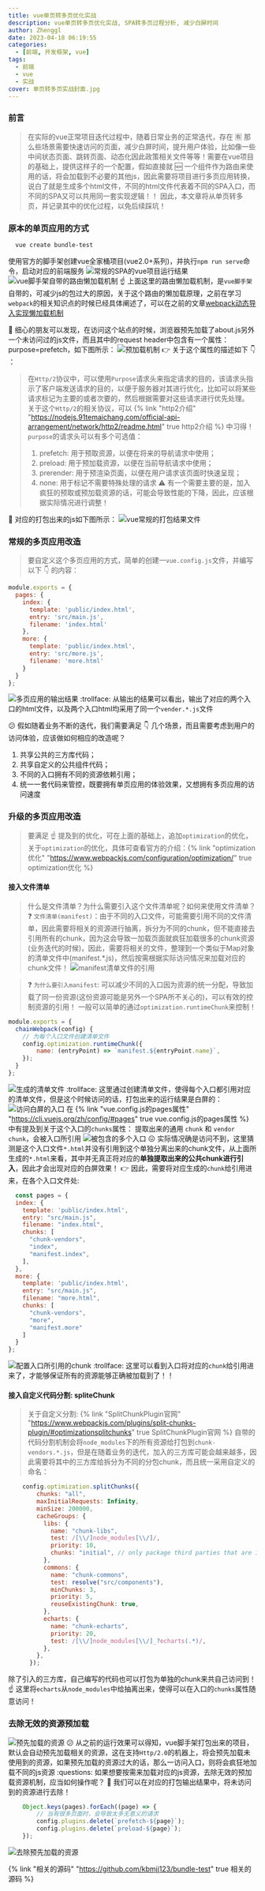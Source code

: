 ```yaml
---
title: vue单页转多页优化实战
description: vue单页转多页优化实战, SPA转多页过程分析, 减少白屏时间
author: Zhenggl
date: 2023-04-18 06:19:55
categories:
  - [前端, 开发框架, vue]
tags:
  - 前端
  - vue
  - 实战
cover: 单页转多页实战封面.jpg
---
```


### 前言
> 在实际的vue正常项目迭代过程中，随着日常业务的正常迭代，存在 :u6709: 那么些场景需要快速访问的页面，减少白屏时间，提升用户体验，比如像一些中间状态页面、跳转页面、动态化因此政策相关文件等等！需要在vue项目的基础上，提供这样子的一个配置，假如直接就 :new: 一个组件作为路由来使用的话，将会加载到不必要的其他js，因此需要将项目进行多页应用转换，说白了就是生成多个html文件，不同的html文件代表着不同的SPA入口，而不同的SPA又可以共用同一套实现逻辑！！
> 因此，本文章将从单页转多页，并记录其中的优化过程，以免后续踩坑！

### 原本的单页应用的方式
```bash
  vue create bundle-test
```
使用官方的脚手架创建vue全家桶项目(vue2.0+系列)，并执行`npm run serve`命令，启动对应的前端服务
![常规的SPA的vue项目运行结果](常规的SPA的vue项目运行结果.png)
![vue脚手架自带的路由懒加载机制](vue脚手架自带的路由懒加载机制.png)
:point_up: 上面这里的路由懒加载机制，是`vue脚手架`自带的，可减少js的包过大的原因，关于这个路由的懒加载原理，之前在学习`webpack`的相关知识点的时候已经具体阐述了，可以在之前的文章[webpack动态导入实现懒加载机制](/2023/02/01/webpack-plugin-javascript-modules/#动态导入的模块依赖结果分析)

:stars: 细心的朋友可以发现，在访问这个站点的时候，浏览器预先加载了about.js另外一个未访问过的js文件，而且其中的request header中包含有一个属性：purpose=prefetch，如下图所示：
![预加载机制](预加载机制.png)
:point_right: 关于这个属性的描述如下 :point_down: ：
> 在`Http/2`协议中，可以使用`Purpose`请求头来指定请求的目的，该请求头指示了客户端发送请求的目的，以便于服务器对其进行优化，比如可以将某些请求标记为主要的或者次要的，然后根据需要对这些请求进行优先处理。
> 关于这个`Http/2`的相关协议，可以 {% link "http2介绍" "https://nodejs.91temaichang.com/official-api-arrangement/network/http2/readme.html" true http2介绍 %} 中习得！
> `purpose`的请求头可以有多个可选值：
> 1. prefetch: 用于预取资源，以便在将来的导航请求中使用；
> 2. preload: 用于预加载资源，以便在当前导航请求中使用；
> 3. prerender: 用于预渲染页面，以便在用户请求该页面时快速呈现；
> 4. none: 用于标记不需要特殊处理的请求
:warning: 有一个需要主要的是，加入疯狂的预取或预加载资源的话，可能会导致性能的下降，因此，应该根据实际情况进行调整！

:stars: 对应的打包出来的js如下图所示：
![vue常规的打包结果文件](vue常规的打包结果文件.png)

### 常规的多页应用改造
> 要自定义这个多页应用的方式，简单的创建一`vue.config.js`文件，并编写以下 :point_down: 的内容：
```javascript
module.exports = {
  pages: {
    index: {
      template: 'public/index.html',
      entry: 'src/main.js',
      filename: 'index.html'
    },
    more: {
      template: 'public/index.html',
      entry: 'src/more.js',
      filename: 'more.html'
    }
  }
};
```
![多页应用的输出结果](多页应用的输出结果.png)
:trollface: 从输出的结果可以看出，输出了对应的两个入口的html文件，以及两个入口html均采用了同一个`vender.*.js`文件

:confused: 假如随着业务不断的迭代，我们需要满足 :point_down: 几个场景，而且需要考虑到用户的访问体验，应该做如何相应的改造呢？
1. 共享公共的三方库代码；
2. 共享自定义的公共组件代码；
3. 不同的入口拥有不同的资源依赖引用；
4. 统一一套代码来管控，既要拥有单页应用的体验效果，又想拥有多页应用的访问速度

### 升级的多页应用改造
> 要满足 :point_up: 提及到的优化，可在上面的基础上，追加`optimization`的优化，关于`optimization`的优化，具体可查看官方的介绍：{% link "optimization优化" "https://www.webpackjs.com/configuration/optimization/" true optimization优化 %}

#### 接入文件清单
> 什么是文件清单？为什么需要引入这个文件清单呢？如何来使用文件清单？
> :question: `文件清单(manifest)`：由于不同的入口文件，可能需要引用不同的文件清单，因此需要将相关的资源进行抽离，拆分为不同的chunk，但不能直接去引用所有的chunk，因为这会导致一加载页面就疯狂加载很多的chunk资源(业务迭代的时候)，因此，需要将相关的文件，整理到一个类似于Map对象的清单文件中(manifest.*.js)，然后按需根据实际访问情况来加载对应的chunk文件！
![manifest清单文件的引用](manifest清单文件的引用.png)

> :question: `为什么要引入manifest`: 可以减少不同的入口因为资源的统一分配，导致加载了同一份资源(这份资源可能是另外一个SPA所不关心的)，可以有效的控制资源的引用！
> 一般可以简单的通过`optimization.runtimeChunk`来控制！
```javascript
module.exports = {
  chainWebpack(config) {
    // 为每个入口文件创建清单文件
    config.optimization.runtimeChunk({
        name: (entryPoint) => `manifest.${entryPoint.name}`,
    });
  }
};
```
![生成的清单文件](生成的清单文件.png)
:trollface: 这里通过创建清单文件，使得每个入口都引用对应的清单文件，但是这个时候访问的话，打包出来的运行结果是白屏的：
![访问白屏的入口](访问白屏的入口.png)
在 {% link "vue.config.js的pages属性" "https://cli.vuejs.org/zh/config/#pages" true vue.config.js的pages属性 %} 中有提及到关于这个入口的`chunks`属性： 提取出来的通用 `chunk` 和 `vendor chunk`，会被入口所引用
![被包含的多个入口](被包含的多个入口.png)
:confounded: 实际情况确是访问不到，这里猜测是这个入口文件`*.html`并没有引用到这个单独分离出来的chunk文件，从上面所生成的`*.html`来看，其中并无真正将对应的**单独提取出来的公共chunk进行引入**，因此才会出现对应的白屏效果！ :point_right: 因此，需要将对应生成的`chunk`给引用进来，在各个入口文件处:
```javascript
  const pages = {
  index: {
    template: 'public/index.html',
    entry: "src/main.js",
    filename: "index.html",
    chunks: [
      "chunk-vendors",
      "index",
      "manifest.index",
    ],
  },
  more: {
    template: 'public/index.html',
    entry: "src/main.js",
    filename: "more.html",
    chunks: [
      "chunk-vendors",
      "more",
      "manifest.more"
    ]
  }
};
```
![配置入口所引用的chunk](配置入口所引用的chunk.png)
:trollface: 这里可以看到入口将对应的`chunk`给引用进来了，才能够保证所有的资源能够正确被加载到了！！

#### 接入自定义代码分割: spliteChunk
> 关于自定义分割: {% link "SplitChunkPlugin官网" "https://www.webpackjs.com/plugins/split-chunks-plugin/#optimizationsplitchunks" true SplitChunkPlugin官网 %} 
> 自带的代码分割机制会将`node_modules`下的所有资源给打包到`chunk-vendors.*.js`，但是在随着业务的迭代，加入的三方库可能会越来越多，因此需要将其中的三方库给拆分为不同的分包chunk，而且统一采用自定义的命名：
```javascript
    config.optimization.splitChunks({
        chunks: "all",
        maxInitialRequests: Infinity,
        minSize: 200000,
        cacheGroups: {
          libs: {
            name: "chunk-libs",
            test: /[\\/]node_modules[\\/]/,
            priority: 10,
            chunks: "initial", // only package third parties that are initially dependent
          },
          commons: {
            name: "chunk-commons",
            test: resolve("src/components"),
            minChunks: 3,
            priority: 5,
            reuseExistingChunk: true,
          },
          echarts: {
            name: "chunk-echarts",
            priority: 20,
            test: /[\\/]node_modules[\\/]_?echarts(.*)/,
          },
        },
      });
```
除了引入的三方库，自己编写的代码也可以打包为单独的chunk来共自己访问到！
:point_up: 这里将`echarts`从`node_modules`中给抽离出来，使得可以在入口的`chunks`属性随意访问！

### 去除无效的资源预加载
![预先加载的资源](预先加载的资源.png)
:confused: 从之前的运行效果可以得知，vue脚手架打包出来的项目，默认会自动预先加载相关的资源，这在支持`Http/2.0`的机器上，将会预先加载未使用到的资源，如果预先加载的资源过大的话，那么一访问入口，则将会疯狂地加载不同的js资源
:questions: 如果想要按需来加载对应的js资源，去除无效的预加载资源机制，应当如何操作呢？
:stars: 我们可以在对应的打包输出结果中，将未访问到的资源进行去除！
```javascript
    Object.keys(pages).forEach((page) => {
        // 当有很多页面时，会导致太多无意义的请求
        config.plugins.delete(`prefetch-${page}`);
        config.plugins.delete(`preload-${page}`);
    });
```
![去除预先加载的资源](去除预先加载的资源.png)

{% link "相关的源码" "https://github.com/kbmjj123/bundle-test" true 相关的源码 %}
